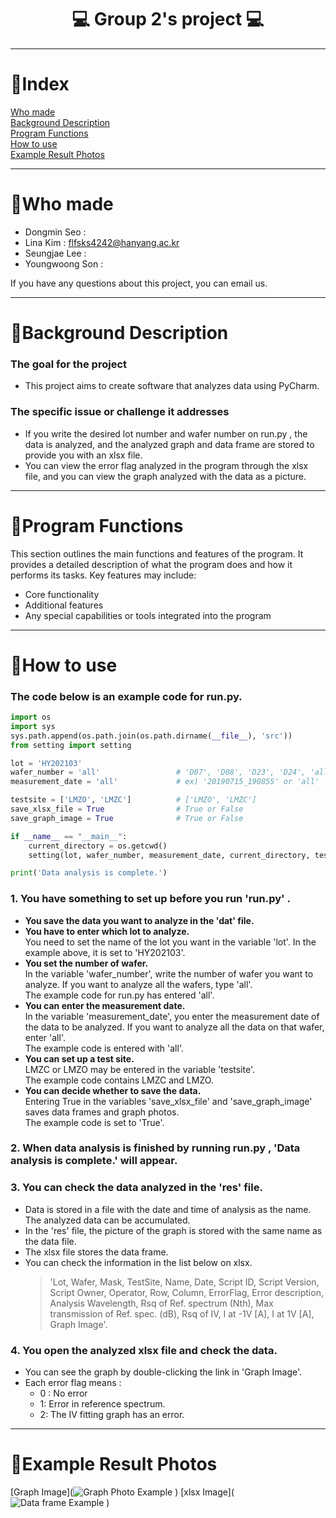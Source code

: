 <h1 align="center"> 💻 Group 2's project 💻 </h1> 

---
# 📌Index 
[Who made](#Who-made)<br>
[Background Description](#Background-Description)<br>
[Program Functions](#Program-Functions)<br>
[How to use](#How-to-use)<br>
[Example Result Photos](#Example-photos-from-analysis-results)

---
# 📌Who made <a id="Who made"></a> 

- Dongmin Seo :
- Lina Kim : flfsks4242@hanyang.ac.kr
- Seungjae Lee :
- Youngwoong Son :

If you have any questions about this project, you can email us.

---
# 📌Background Description <a id="Background-Description"></a> 
### The goal for the project
-  This project aims to create software that analyzes data using PyCharm.
### The specific issue or challenge it addresses
- If you write the desired lot number and wafer number on run.py , the data is analyzed, and the analyzed graph and data frame are stored to provide you with an xlsx file. 
- You can view the error flag analyzed in the program through the xlsx file, and you can view the graph analyzed with the data as a picture.

---
# 📌Program Functions <a id="Program-Functions"></a> 

This section outlines the main functions and features of the program. It provides a detailed description of what the program does and how it performs its tasks. Key features may include:

- Core functionality
- Additional features
- Any special capabilities or tools integrated into the program

---
# 📌How to use <a id="How-to-use"></a> 
<h3> The code below is an example code for run.py.</h3> 

```python 
import os
import sys
sys.path.append(os.path.join(os.path.dirname(__file__), 'src'))
from setting import setting

lot = 'HY202103'
wafer_number = 'all'                 # 'D07', 'D08', 'D23', 'D24', 'all'
measurement_date = 'all'             # ex) '20190715_190855' or 'all'

testsite = ['LMZO', 'LMZC']          # ['LMZO', 'LMZC']
save_xlsx_file = True                # True or False
save_graph_image = True              # True or False

if __name__ == "__main__":
    current_directory = os.getcwd()
    setting(lot, wafer_number, measurement_date, current_directory, testsite, save_xlsx_file, save_graph_image)

print('Data analysis is complete.')
```
<h3> 1. You have something to set up before you run 'run.py' .</h3> 

- **You save the data you want to analyze in the 'dat' file.**
- **You have to enter which lot to analyze.** <br>
You need to set the name of the lot you want in the variable 'lot'. In the example above, it is set to 'HY202103'.
- **You set the number of wafer.** <br> 
In the variable 'wafer_number', write the number of wafer you want to analyze. If you want to analyze all the wafers, type 'all'. <br>
The example code for run.py has entered 'all'.
- **You can enter the measurement date.** <br>
In the variable 'measurement_date', you enter the measurement date of the data to be analyzed. If you want to analyze all the data on that wafer, enter 'all'.<br>
The example code is entered with 'all'.
- **You can set up a test site.**<br>
LMZC or LMZO may be entered in the variable 'testsite'. <br> 
The example code contains LMZC and LMZO.
- **You can decide whether to save the data.** <br>
Entering True in the variables 'save_xlsx_file' and 'save_graph_image' saves data frames and graph photos.<br> 
The example code is set to 'True'.

<h3>2. When data analysis is finished by running run.py , 'Data analysis is complete.' will appear.</h3>
<h3>3. You can check the data analyzed in the 'res' file.</h3>

- Data is stored in a file with the date and time of analysis as the name. The analyzed data can be accumulated.<br>
- In the 'res' file, the picture of the graph is stored with the same name as the data file.<br>
- The xlsx file stores the data frame.<br>
- You can check the information in the list below on xlsx. <br>
  >'Lot, Wafer, Mask, TestSite, Name, Date, Script ID, Script Version, Script Owner, Operator, Row, Column, ErrorFlag, Error description, Analysis Wavelength, Rsq of Ref. spectrum (Nth), Max transmission of Ref. spec. (dB), Rsq of IV, I at -1V [A], I at 1V [A], Graph Image'.


<h3> 4. You open the analyzed xlsx file and check the data. </h3>

- You can see the graph by double-clicking the link in 'Graph Image'.<br>
- Each error flag means :  <br>
  - 0 : No error <br>
  - 1: Error in reference spectrum. <br>
  - 2: The IV fitting graph has an error.

---
# 📌Example Result Photos  <a id="Example-photos-from-analysis-results"></a> 
[Graph Image](![Graph Photo Example](https://github.com/zlnr/PE2/assets/162545791/4fd3768d-98fe-467b-9c37-6632abcfd520)
)
[xlsx Image](![Data frame Example](https://github.com/zlnr/PE2/assets/162545791/d6cc112f-6f99-439c-92c8-6d5dd334042b)
)
